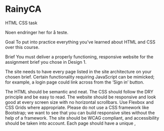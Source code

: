 # RainyCA
HTML CSS task

Noen endringer her for å teste.

Goal
To put into practice everything you’ve learned about HTML and CSS over this course.

Brief
You must deliver a properly functioning, responsive website for the assignment brief you chose in Design 1.

The site needs to have every page listed in the site architecture on your chosen brief. Certain functionality requiring JavaScript can be mimicked; for example, a login page could link across from the ‘Sign in’ button.

The HTML should be semantic and neat.
The CSS should follow the DRY principle and be easy to read.
The website should be responsive and look good at every screen size with no horizontal scrollbars. Use Flexbox and CSS Grids where appropriate. Please do not use a CSS framework like Bootstrap; we want to see that you can build responsive sites without the help of a framework.
The site should be WCAG compliant, and accessibility should be taken into account.
Each page should have a unique <meta name="description">, <title>, and <h1>.
You should not use copied code in your submission. All code submitted must be written by yourself. You may use external sources to show you how to achieve specific effects, which should be included in your report.

Level 1 Process
Look at your prototype and consider how the elements will move across the different devices. Which elements move where on different devices?
Write your HTML and CSS, ensuring your HTML is semantic and bug-free and your CSS follows DRY principles.
Use media queries to make your website responsive across screen sizes.
Test your website using your developer tools and also test on major browsers and various devices.
Validate your code using the Markup Validation Service
Use the WAVE Web Accessibility Evaluation Tools to test that your site matches best practices for accessibility
Go through the marking criteria and ensure your website meets each criteria.
When your site is ready, post it on the Moodle forum for peer review.
Look at the work of your peers and write a review for them.
In the forth week of the course, your coach will conduct a pre-delivery review of your work. Note: it does not need to be complete.
Make adjustments based on their feedback.
Submit on Moodle.

Submission
You need to submit the following:

A link to your GitHub repository. Your last commit must be before your deadline.
A link to your website, live on Netlify.
